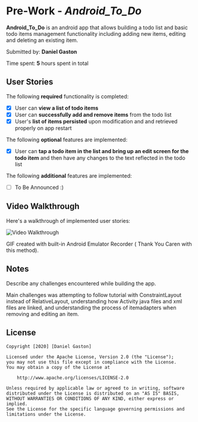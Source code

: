 # Pre-Work - *Android_To_Do*

**Android_To_Do** is an android app that allows building a todo list and basic todo items management functionality including adding new items, editing and deleting an existing item.

Submitted by: **Daniel Gaston**

Time spent: **5** hours spent in total

## User Stories

The following **required** functionality is completed:

* [x] User can **view a list of todo items**
* [x] User can **successfully add and remove items** from the todo list
* [x] User's **list of items persisted** upon modification and and retrieved properly on app restart

The following **optional** features are implemented:

* [x] User can **tap a todo item in the list and bring up an edit screen for the todo item** and then have any changes to the text reflected in the todo list

The following **additional** features are implemented:

* [ ] To Be Announced :)

## Video Walkthrough

Here's a walkthrough of implemented user stories:

<img src='Pre-Work Walkthrough.gif' title='Video Walkthrough' width='' alt='Video Walkthrough' />

GIF created with built-in Android Emulator Recorder ( Thank You Caren with this method).

## Notes

Describe any challenges encountered while building the app.

Main challenges was attempting to follow tutorial with ConstraintLayout instead of RelativeLayout, understanding how Activity java files and xml files are linked, and understanding the process of itemadapters when removing and editing an item.

## License

    Copyright [2020] [Daniel Gaston]

    Licensed under the Apache License, Version 2.0 (the "License");
    you may not use this file except in compliance with the License.
    You may obtain a copy of the License at

        http://www.apache.org/licenses/LICENSE-2.0

    Unless required by applicable law or agreed to in writing, software
    distributed under the License is distributed on an "AS IS" BASIS,
    WITHOUT WARRANTIES OR CONDITIONS OF ANY KIND, either express or implied.
    See the License for the specific language governing permissions and
    limitations under the License.
